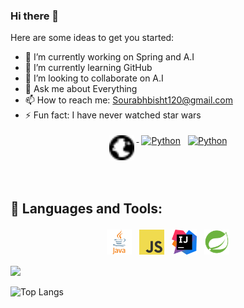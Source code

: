 ### Hi there 👋


Here are some ideas to get you started:

- 🔭 I’m currently working on Spring and  A.I
- 🌱 I’m currently learning GitHub
- 👯 I’m looking to collaborate on A.I
- 💬 Ask me about Everything
- 📫 How to reach me: Sourabhbisht120@gmail.com
- ⚡ Fun fact: I have never watched star wars   



<p align="center">
 <a href="https://sourabh199818.github.io/" target="_blank" rel="noopener noreferrer"> <img src="https://raw.githubusercontent.com/iconic/open-iconic/master/svg/globe.svg" alt="Python" height="40" style="vertical-align:top; margin:4px"> </a>
 <a href="[https://linkedin.com/in/charalambosioannou](https://www.linkedin.com/in/sourabh-bisht-50669613a/)" target="_blank" rel="noopener noreferrer"> <img src="https://cdn.jsdelivr.net/npm/simple-icons@v3/icons/linkedin.svg" alt="Python" height="40" style="vertical-align:top; margin:4px"></a>
 <a href="mailto:Sourabhbisht120@gmail.com"> <img src="https://cdn.jsdelivr.net/npm/simple-icons@v3/icons/gmail.svg" alt="Python" height="40" style="vertical-align:top; margin:4px"></a>
</p>

<br />

## 🧰 Languages and Tools:
<p align="center">
<img src="https://raw.githubusercontent.com/github/explore/5b3600551e122a3277c2c5368af2ad5725ffa9a1/topics/java/java.png" alt="Java" height="40" style="vertical-align:top; margin:4px">
<img src="https://raw.githubusercontent.com/github/explore/80688e429a7d4ef2fca1e82350fe8e3517d3494d/topics/javascript/javascript.png" alt="Javascript" height="40" style="vertical-align:top; margin:4px">
<img src="https://raw.githubusercontent.com/github/explore/caa262eeb858e81282d6f651d6eef1f8730b54ba/topics/intellij-idea/intellij-idea.png" alt="intellij" height="40" style="vertical-align:top; margin:4px">
 <img src="https://raw.githubusercontent.com/github/explore/8ab0be27a8c97992e4930e630e2d68ba8d819183/topics/spring/spring.png" alt="Spring" height="40" style="vertical-align:top; margin:4px">



</p>



<img src="https://github-readme-stats.vercel.app/api?username=sourabh199818&show_icons=true"/>

![Top Langs](https://github-readme-stats.vercel.app/api/top-langs/?username=sourabh199818&theme=tokyonight)

